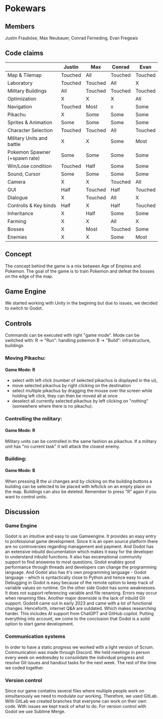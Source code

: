 # Pokewars

## Members
Justin Frauböse, Max Neubauer, Conrad Ferneding, Evan Fregeais

## Code claims 
| | Justin | Max | Conrad | Evan |
|----|----|----|----|----|
|Map & Tilemap| Touched | All | Touched | Touched | 
|Laboratory| Touched | Touched | All | X |
|Military Buildings| All | Touched | Touched | Touched |
|Optimization| X | X | X | All|
|Navigation| Touched | Most | x | Some |
|Pikachu| X | Some | Some | Some |
|Sprites & Animation| Some | Some | Some | Some |
|Character Selection| Touched | Touched | All | Touched | 
|Military Units and battle| X | X | Some | Most | 
|Pokemon Spawner (+spawn rate)| Some | Some | Some | Some | 
|Win/Lose condition | Touched | Half | Some | Some | 
|Sound, Cursor| Some | Some | Some | Some | 
|Camera| X | X | Touched | All|
|GUI| Half | Touched | Half | Touched | 
|Dialogue| X | Touched | All | X |
|Controlls & Key binds| Half | X | Half | Touched |
|Inheritance| X | Half | Some | Some |
|Farming | X | X | All | X |
|Bosses| X | Most | Touched | Some|
|Enemies| X | X | Some | Most|

## Concept

The concept behind the game is a mix between Age of Empires and Pokemon.
The goal of the game is to train Pokemon and defeat the bosses on the edge of the map.

## Game Engine

We started working with Unity in the begining but due to issues, we decided to switch to Godot.

## Controls
Commands can be executed with right "game mode".
Mode can be switched with:
R -> "Run": handling pokemon
B -> "Build": infrastructure, buildings

### Moving Pikachu:
#### Game Mode: R
 - select with left click (number of selected pikachus is displayed in the ui),
 - move selected pikachus by right clicking on the destination
 - select multiple pikachus by dragging the mouse over the screen while holding left click, they can then be moved all at once
 - deselect all currently selected pikachus by left clicking on "nothing" (somewhere where there is no pikachu).

### Controlling the military:
#### Game Mode: R
Military units can be controlled in the same fashion as pikachus.
If a military unit has "no current task" it will attack the closest enemy.

### Building:
#### Game Mode: B
When pressing B the ui changes and by clicking on the building buttons a building can be selected to be placed with leftclick on an empty place on the map. 
Buildings can also be deleted. 
Remember to press "R" again if you want to control units. 


## Discussion
### Game Engine
Godot is an intuitive and easy to use Gameengine. It provides an easy entry to professional game development.
Since it is an open source platform there are no controversies regarding management and payment. 
And Godot has an extensive inbuild documentation which makes it easy for the developer to understand inbuild functions. It also has excemptional community support to find answeres to most questions. Godot enables good performance through threads and developers can change the programming language. And Godot also has it's own programming language - Godot language - which is syntactically close to Python and hence easy to use. Debugging in Godot is easy because of the remote option to keep track of variable values on runtime.
On the other side Godot has some weaknesses. It does not support referencing variable and file renaming. Errors may occur when renaming files. Another major downside is the lack of inbuild Git support. 
Godot4 came out in early 2023 and came with a lot of functional changes. Henceforth, internet Q&A are outdated. Which makes researching harder. 
This includes AI support from ChatGPT and GitHub copilot.
Putting everything into account, we come to the conclusion that Godot is a solid option to start game development. 

### Communication systems
In order to have a static progress we worked with a light version of Scrum. Communication was made through Discord. We held meetings in person every week on wednesdey to consolidate the individual progress and resolve Git issues and handout tasks for the next week. The rest of the time we coded together. 

### Version control
Since our game contatins several files where multiple people work on simultanously we need to modulate our working. Therefore, we used GitLab. 
With GitLab we created branches that everyone can work on their own code. With issues we kept track of what to do.
For version control with Godot we use Sublime Merge.


